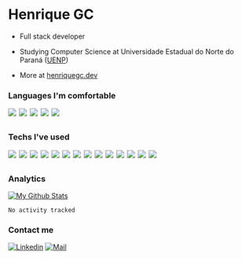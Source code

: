 # Henrique GC

- Full stack developer

- Studying Computer Science at Universidade Estadual do Norte do Paraná ([UENP](https://uenp.edu.br/))

- More at [henriquegc.dev](https://www.henriquegc.dev)

### Languages I'm comfortable

<div style="display: flex; gap: 6px; margin-bottom: 2rem; max-width: 100px; max-width: 600px; flex-wrap: wrap;">
  <!--JavaScript-->
  <img src="https://img.shields.io/badge/JavaScript-323330?style=for-the-badge&logo=javascript&logoColor=F7DF1E"/>
  <!--TypeScript-->
  <img src="https://img.shields.io/badge/TypeScript-007ACC?style=for-the-badge&logo=typescript&logoColor=white"/>
  <!--C-->
  <img src="https://img.shields.io/badge/C-00599C?style=for-the-badge&logo=c&logoColor=white"/>
  <!--Dart-->
  <img src="https://img.shields.io/badge/Dart-0175C2?style=for-the-badge&logo=dart&logoColor=white"/>
  <!--Shell Script-->
  <img src="https://img.shields.io/badge/Shell_Script-121011?style=for-the-badge&logo=gnu-bash&logoColor=white"/>
</div>

### Techs I've used

<div style="display: flex; gap: 6px; margin-bottom: 2rem; max-width: 550px; flex-wrap: wrap;">
  <!--NodeJS-->
  <img src="https://img.shields.io/badge/Node.js-339933?style=for-the-badge&logo=nodedotjs&logoColor=white"/>  
  <!--ReactJS-->
  <img src="https://img.shields.io/badge/React-20232A?style=for-the-badge&logo=react&logoColor=61DAFB"/>  
  <!--ExpressJS-->
  <img src="https://img.shields.io/badge/Express.js-000000?style=for-the-badge&logo=express&logoColor=white"/>  
  <!--NextJS-->
  <img src="https://img.shields.io/badge/next.js-000000?style=for-the-badge&logo=nextdotjs&logoColor=white"/>  
  <!--NestJS-->
  <img src="https://img.shields.io/badge/nestjs-E0234E?style=for-the-badge&logo=nestjs&logoColor=white"/> 
  <!--Docker-->
  <img src="https://img.shields.io/badge/docker-%230db7ed.svg?style=for-the-badge&logo=docker&logoColor=white"/>  
  <!--Prisma-->
  <img src="https://img.shields.io/badge/Prisma-3982CE?style=for-the-badge&logo=Prisma&logoColor=white"/>  
  <!--PostgreSQL-->
  <img src="https://img.shields.io/badge/PostgreSQL-316192?style=for-the-badge&logo=postgresql&logoColor=white"/>  
  <!--TailwindCSS-->
  <img src="https://img.shields.io/badge/Tailwind_CSS-38B2AC?style=for-the-badge&logo=tailwind-css&logoColor=white"/>  
  <!--Jest-->
  <img src="https://img.shields.io/badge/Jest-C21325?style=for-the-badge&logo=jest&logoColor=white"/>  
  <!--ChakraUI-->
  <img src="https://img.shields.io/badge/Chakra--UI-319795?style=for-the-badge&logo=chakra-ui&logoColor=white"/>  
  <!--Flutter-->
  <img src="https://img.shields.io/badge/Flutter-02569B?style=for-the-badge&logo=flutter&logoColor=white"/>   
  <!--AWS-->
  <img src="https://img.shields.io/badge/Amazon_AWS-FF9900?style=for-the-badge&logo=amazonaws&logoColor=white"/>  
  <!--Git-->
  <img src="https://img.shields.io/badge/GIT-E44C30?style=for-the-badge&logo=git&logoColor=white"/>  
</div>

### Analytics

[![My Github Stats](https://github-readme-stats.vercel.app/api?username=henriq4&count_private=true&show_icons=true&theme=nord&hide=stars&custom_title=My%20Github%20Stats&disable_animations=true)](https://github-readme-stats.vercel.app/api?username=henriq4&count_private=true)

<!--START_SECTION:waka-->

```text
No activity tracked
```

<!--END_SECTION:waka-->

### Contact me

[![Linkedin](https://img.shields.io/badge/-Henrique%20GC-blue?style=flat-square&logo=linkedin&logoColor=white)](https://www.linkedin.com/in/henriq4)
[![Mail](https://img.shields.io/badge/-henriq.contact@proton.me-gray?style=flat-square&logo=protonmail)](mailto:henriq.contact@proton.me)
